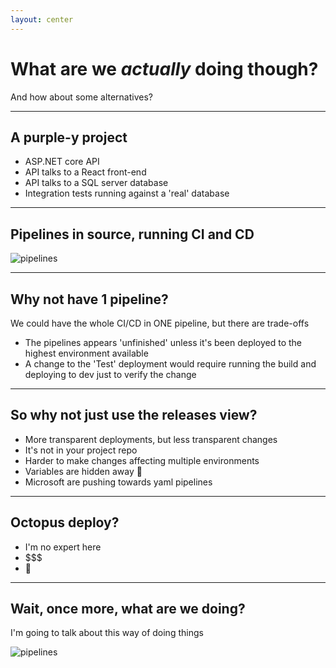 ```yaml
---
layout: center
---
```


# What are we _actually_ doing though?
And how about some alternatives?

---

## A purple-y project
- ASP.NET core API
- API talks to a React front-end
- API talks to a SQL server database
- Integration tests running against a 'real' database

---

## Pipelines in source, running CI and CD

![pipelines](/images/pipelines.png)

---

## Why not have 1 pipeline?
We could have the whole CI/CD in ONE pipeline, but there are trade-offs

- The pipelines appears 'unfinished' unless it's been deployed to the highest environment available
- A change to the 'Test' deployment would require running the build and deploying to dev just to verify the change

--- 

## So why not just use the releases view?
- More transparent deployments, but less transparent changes
- It's not in your project repo
- Harder to make changes affecting multiple environments
- Variables are hidden away 🤷
- Microsoft are pushing towards yaml pipelines

---

## Octopus deploy?
- I'm no expert here
- \$\$\$
- 🤷
<!-- TODO: Learn more about octopus deploy -->

---

## Wait, once more, what are we doing?
I'm going to talk about this way of doing things

![pipelines](/images/pipelines.png)